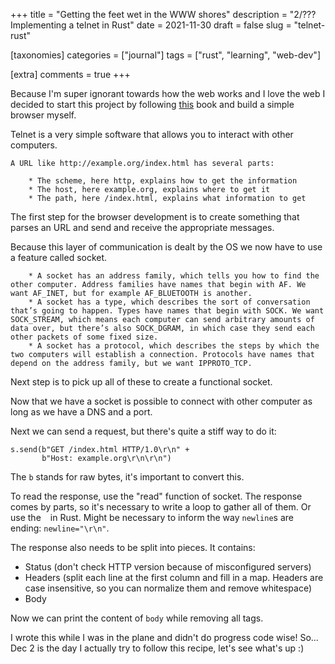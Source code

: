 +++
title = "Getting the feet wet in the WWW shores"
description = "2/??? Implementing a telnet in Rust"
date = 2021-11-30
draft = false
slug = "telnet-rust"

[taxonomies]
categories = ["journal"]
tags = ["rust", "learning", "web-dev"]

[extra]
comments = true
+++

Because I'm super ignorant towards how the web works and I love the web I decided to start this project by following [this](https://browser.engineering/http.html) book and build a simple browser myself.

Telnet is a very simple software that allows you to interact with other computers. 

    A URL like http://example.org/index.html has several parts:

        * The scheme, here http, explains how to get the information
        * The host, here example.org, explains where to get it
        * The path, here /index.html, explains what information to get

The first step for the browser development is to create something that parses an URL and send and receive the appropriate messages.

Because this layer of communication is dealt by the OS we now have to use a feature called socket.

        * A socket has an address family, which tells you how to find the other computer. Address families have names that begin with AF. We want AF_INET, but for example AF_BLUETOOTH is another.
        * A socket has a type, which describes the sort of conversation that’s going to happen. Types have names that begin with SOCK. We want SOCK_STREAM, which means each computer can send arbitrary amounts of data over, but there’s also SOCK_DGRAM, in which case they send each other packets of some fixed size.
        * A socket has a protocol, which describes the steps by which the two computers will establish a connection. Protocols have names that depend on the address family, but we want IPPROTO_TCP.

Next step is to pick up all of these to create a functional socket.

Now that we have a socket is possible to connect with other computer as long as we have a DNS and a port.

Next we can send a request, but there's quite a stiff way to do it:

```
s.send(b"GET /index.html HTTP/1.0\r\n" + 
       b"Host: example.org\r\n\r\n")
```

The `b` stands for raw bytes, it's important to convert this.

To read the response, use the "read" function of socket. The response comes by parts, so it's necessary to write a loop to gather all of them. Or use the ` ` in Rust. Might be necessary to inform the way `newline`s are ending: `newline="\r\n"`.

The response also needs to be split into pieces. It contains:

- Status (don't check HTTP version because of misconfigured servers)
- Headers (split each line at the first column and fill in a map. Headers are case insensitive, so you can normalize them and remove whitespace)
- Body

Now we can print the content of `body` while removing all tags.

I wrote this while I was in the plane and didn't do progress code wise! So... Dec 2 is the day I actually try to follow this recipe, let's see what's up :)